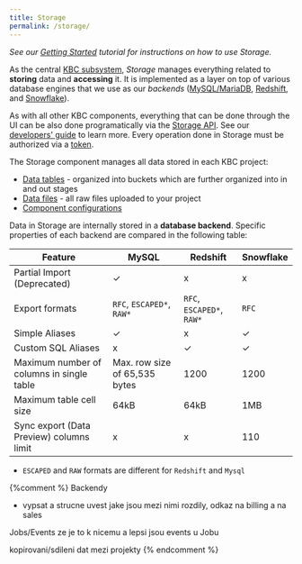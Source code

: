 ```yaml
---
title: Storage
permalink: /storage/
---
```


*See our [Getting Started](/overview/tutorial/load/) tutorial for instructions on how to use Storage.*

As the central [KBC subsystem](/overview/), *Storage* manages everything related to **storing** data and **accessing** it.
It is implemented as a layer on top of various database engines that we use as our *backends*
([MySQL/MariaDB](https://mariadb.org/),
[Redshift](https://aws.amazon.com/redshift/), and [Snowflake](http://www.snowflake.net/)).

As with all other KBC components, everything that can be done through the UI can be also done programatically via
the [Storage API](http://docs.keboola.apiary.io/). See our [developers' guide](https://developers.keboola.com/integrate/storage/) to learn more.
Every operation done in Storage must be authorized via a [token](/storage/tokens/).

The Storage component manages all data stored in each KBC project:

- [Data tables](/storage/tables/) - organized into buckets which are further organized into in and out stages 
- [Data files](/storage/file-uploads/) - all raw files uploaded to your project
- [Component configurations](/storage/configurations/)

Data in Storage are internally stored in a **database backend**. Specific properties of each backend 
are compared in the following table:

Feature | MySQL | Redshift | Snowflake
---------- | ----------- | ---------- | -------------
Partial Import (Deprecated) | ✓ | x | x
Export formats | `RFC`, `ESCAPED*`, `RAW*` | `RFC`, `ESCAPED*`, `RAW*`  | `RFC`
Simple Aliases | ✓ | x | ✓
Custom SQL Aliases | x | ✓ | ✓
Maximum number of columns in single table | Max. row size of 65,535 bytes | 1200 | 1200 |
Maximum table cell size | 64kB | 64kB | 1MB |
Sync export (Data Preview) columns limit | x | x | 110 |

* `ESCAPED` and `RAW` formats are different for `Redshift` and `Mysql`


{%comment %}
Backendy
- vypsat a strucne uvest jake jsou mezi nimi rozdily, odkaz na billing a na sales

Jobs/Events ze je to k nicemu a lepsi jsou events u Jobu

kopirovani/sdileni dat mezi projekty
{% endcomment %}